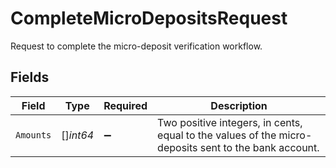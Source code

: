 # CompleteMicroDepositsRequest

Request to complete the micro-deposit verification workflow.


## Fields

| Field                                                                                                | Type                                                                                                 | Required                                                                                             | Description                                                                                          |
| ---------------------------------------------------------------------------------------------------- | ---------------------------------------------------------------------------------------------------- | ---------------------------------------------------------------------------------------------------- | ---------------------------------------------------------------------------------------------------- |
| `Amounts`                                                                                            | []*int64*                                                                                            | :heavy_minus_sign:                                                                                   | Two positive integers, in cents, equal to the values of the micro-deposits sent to the bank account. |